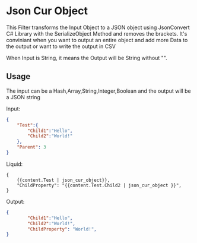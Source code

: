 # Json Cur Object

This Filter transforms the Input Object to a JSON object using JsonConvert C# Library with the SerializeObject Method and removes the brackets. It's conviniant when you want to output an entire object and add more Data to the output or want to write the output in CSV

When Input is String, it means the Output will be String without "".

## Usage

The input can be a Hash,Array,String,Integer,Boolean and the output will be a JSON string

Input:
```json
{
	"Test":{
		"Child1":"Hello",
		"Child2":"World!"
	},
	"Parent": 3
}
```

Liquid:
```liquid
{
	{{content.Test | json_cur_object}},
	"ChildProperty": "{{content.Test.Child2 | json_cur_object }}",
}
```

Output:
```json
{
		"Child1":"Hello",
		"Child2":"World!",
		"ChildProperty": "World!",
}
```
